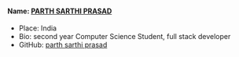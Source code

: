 #### Name: [PARTH SARTHI PRASAD](https://github.com/parthsarthiprasad)

- Place: India
- Bio: second year Computer Science Student, full stack developer
- GitHub: [parth sarthi prasad](https://github.com/parthsarthiprasad)
